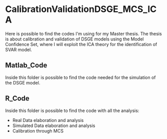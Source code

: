 # CalibrationValidationDSGE_MCS_ICA
Here is possible to find the codes I'm using for my Master thesis. The thesis is about calibration and validation of DSGE models using the Model Confidence Set, where I will exploit the ICA theory for the identification of SVAR model.

## Matlab_Code
Inside this folder is possible to find the code needed for the simulation of the DSGE model. 

## R_Code
Inside this folder is possible to find the code with all the analysis:
- Real Data elaboration and analysis
- Simulated Data elaboration and analysis
- Calibration through MCS


